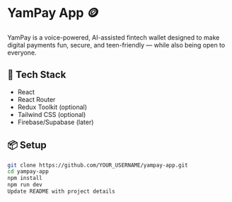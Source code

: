 # YamPay App 🪙

YamPay is a voice-powered, AI-assisted fintech wallet designed to make digital payments fun, secure, and teen-friendly — while also being open to everyone.

## 🚀 Tech Stack
- React
- React Router
- Redux Toolkit (optional)
- Tailwind CSS (optional)
- Firebase/Supabase (later)

## 📦 Setup

```bash
git clone https://github.com/YOUR_USERNAME/yampay-app.git
cd yampay-app
npm install
npm run dev
Update README with project details
